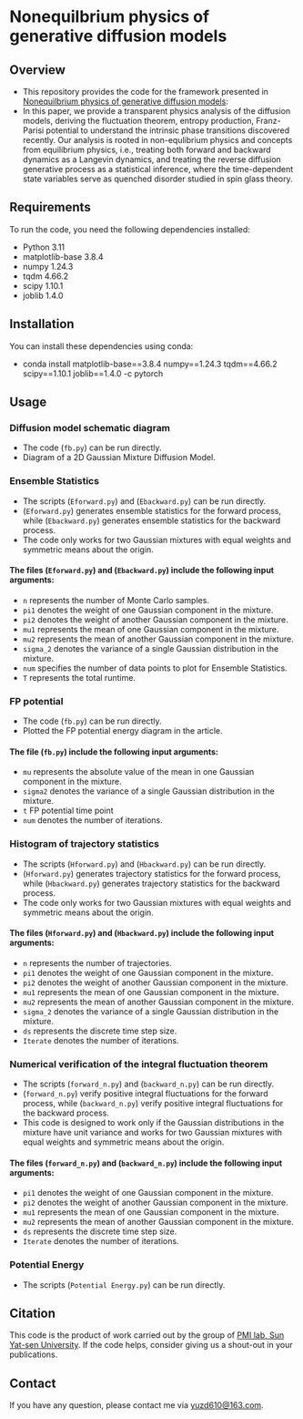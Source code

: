 # Nonequilbrium physics of generative diffusion models

## Overview
- This repository provides the code for the framework presented in [Nonequilbrium physics of generative diffusion models](https://arxiv.org/abs/2405.11932):
- In this paper, we provide a transparent physics analysis of the diffusion
models, deriving the fluctuation theorem, entropy production, Franz-Parisi potential to understand
the intrinsic phase transitions discovered recently. Our analysis is rooted in non-equlibrium physics
and concepts from equilibrium physics, i.e., treating both forward and backward dynamics as a
Langevin dynamics, and treating the reverse diffusion generative process as a statistical inference,
where the time-dependent state variables serve as quenched disorder studied in spin glass theory.

## Requirements

To run the code, you need the following dependencies installed:

- Python 3.11
- matplotlib-base 3.8.4
- numpy 1.24.3
- tqdm 4.66.2
- scipy 1.10.1
- joblib 1.4.0

## Installation
You can install these dependencies using conda:
- conda install  matplotlib-base==3.8.4 numpy==1.24.3 tqdm==4.66.2 scipy==1.10.1 joblib==1.4.0 -c pytorch

## Usage

### Diffusion model schematic diagram
- The code (`fb.py`) can be run directly.
- Diagram of a 2D Gaussian Mixture Diffusion Model.

### Ensemble Statistics
- The scripts (`Eforward.py`) and (`Ebackward.py`) can be run directly.
- (`Eforward.py`) generates ensemble statistics for the forward process, while (`Ebackward.py`) generates ensemble statistics for the backward process.
- The code only works for two Gaussian mixtures with equal weights and symmetric means about the origin.

#### The files (`Eforward.py`) and (`Ebackward.py`) include the following input arguments:
- `n` represents the number of Monte Carlo samples.
- `pi1` denotes the weight of one Gaussian component in the mixture.
- `pi2` denotes the weight of another Gaussian component in the mixture.
- `mu1` represents the mean of one Gaussian component in the mixture.
- `mu2` represents the mean of another Gaussian component in the mixture.
- `sigma_2` denotes the variance of a single Gaussian distribution in the mixture.
- `num` specifies the number of data points to plot for Ensemble Statistics.
- `T` represents the total runtime.

### FP potential
- The code (`fb.py`) can be run directly.
- Plotted the FP potential energy diagram in the article.
#### The file (`fb.py`)  include the following input arguments:
- `mu`  represents the absolute value of the mean in one Gaussian component in the mixture.
- `sigma2`  denotes the variance of a single Gaussian distribution in the mixture.
- `t` FP potential time point
- `num` denotes the number of iterations.



### Histogram of trajectory statistics
- The scripts (`Hforward.py`) and (`Hbackward.py`) can be run directly.
- (`Hforward.py`) generates trajectory statistics for the forward process, while (`Hbackward.py`) generates trajectory statistics for the backward process.
-  The code only works for two Gaussian mixtures with equal weights and symmetric means about the origin.
#### The files (`Hforward.py`) and (`Hbackward.py`) include the following input arguments:
- `n` represents the number of trajectories.
- `pi1` denotes the weight of one Gaussian component in the mixture.
- `pi2` denotes the weight of another Gaussian component in the mixture.
- `mu1` represents the mean of one Gaussian component in the mixture.
- `mu2` represents the mean of another Gaussian component in the mixture.
- `sigma_2` denotes the variance of a single Gaussian distribution in the mixture.
- `ds` represents the discrete time step size.
- `Iterate` denotes the number of iterations.

### Numerical verification of the integral fluctuation theorem
- The scripts (`forward_n.py`) and (`backward_n.py`) can be run directly.
- (`forward_n.py`) verify positive integral fluctuations for the forward process, while  (`backward_n.py`) verify positive integral fluctuations for the backward process.
- This code is designed to work only if the Gaussian distributions in the mixture have unit variance and works for two Gaussian mixtures with equal weights and symmetric means about the origin.
#### The files (`forward_n.py`) and (`backward_n.py`) include the following input arguments:
- `pi1` denotes the weight of one Gaussian component in the mixture.
- `pi2` denotes the weight of another Gaussian component in the mixture.
- `mu1` represents the mean of one Gaussian component in the mixture.
- `mu2` represents the mean of another Gaussian component in the mixture.
- `ds` represents the discrete time step size.
- `Iterate` denotes the number of iterations.

### Potential Energy
- The scripts (`Potential Energy.py`)  can be run directly.

## Citation
This code is the product of work carried out by the group of [PMI lab, Sun Yat-sen University](https://www.labxing.com/hphuang2018). If the code helps, consider giving us a shout-out in your publications.

## Contact
If you have any question, please contact me via yuzd610@163.com.





